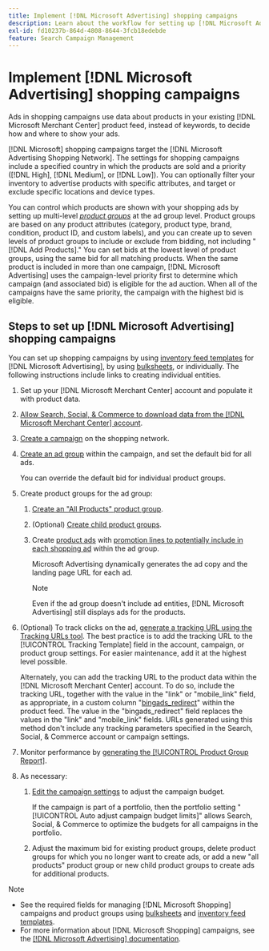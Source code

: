 ```yaml
---
title: Implement [!DNL Microsoft Advertising] shopping campaigns
description: Learn about the workflow for setting up [!DNL Microsoft Advertising] shopping campaigns.
exl-id: fd10237b-864d-4808-8644-3fcb18edebde
feature: Search Campaign Management
---
```

# Implement [!DNL Microsoft Advertising] shopping campaigns

Ads in shopping campaigns use data about products in your existing [!DNL Microsoft Merchant Center] product feed, instead of keywords, to decide how and where to show your ads.

[!DNL Microsoft] shopping campaigns target the [!DNL Microsoft Advertising Shopping Network]. The settings for shopping campaigns include a specified country in which the products are sold and a priority ([!DNL High], [!DNL Medium], or [!DNL Low]). You can optionally filter your inventory to advertise products with specific attributes, and target or exclude specific locations and device types.

You can control which products are shown with your shopping ads by setting up multi-level *[product groups](/help/search-social-commerce/campaign-management/campaigns/product-group-about.md)* at the ad group level. Product groups are based on any product attributes (category, product type, brand, condition, product ID, and custom labels), and you can create up to seven levels of product groups to include or exclude from bidding, not including "[!DNL Add Products]." You can set bids at the lowest level of product groups, using the same bid for all matching products. When the same product is included in more than one campaign, [!DNL Microsoft Advertising] uses the campaign-level priority first to determine which campaign (and associated bid) is eligible for the ad auction. When all of the campaigns have the same priority, the campaign with the highest bid is eligible.

## Steps to set up [!DNL Microsoft Advertising] shopping campaigns

You can set up shopping campaigns by using [inventory feed templates](/help/search-social-commerce/campaign-management/inventory-feeds/inventory-feeds-about.md) for [!DNL Microsoft Advertising], by using [bulksheets](/help/search-social-commerce/campaign-management/bulksheets/bulksheet-about.md), or individually. The following instructions include links to creating individual entities.

1. Set up your [!DNL Microsoft Merchant Center] account and populate it with product data.

1. [Allow Search, Social, & Commerce to download data from the [!DNL Microsoft Merchant Center] account](/help/search-social-commerce/campaign-management/accounts/merchant-account-manage.md).

1. [Create a campaign](/help/search-social-commerce/campaign-management/campaigns/campaign-manage.md) on the shopping network.

1. [Create an ad group](/help/search-social-commerce/campaign-management/campaigns/ad-group-manage.md) within the campaign, and set the default bid for all ads.

   You can override the default bid for individual product groups.

1. Create product groups for the ad group:

   1. [Create an "All Products" product group](/help/search-social-commerce/campaign-management/campaigns/product-group-manage.md).
   
   1. (Optional) [Create child product groups](/help/search-social-commerce/campaign-management/campaigns/product-group-manage.md).

   1. Create [product ads](/help/search-social-commerce/campaign-management/campaigns/ad-manage.md) with [promotion lines to potentially include in each shopping ad](/help/search-social-commerce/campaign-management/campaigns/product-group-settings-microsoft.md) within the ad group.

      Microsoft Advertising dynamically generates the ad copy and the landing page URL for each ad.

      >[!NOTE]
      >
      >Even if the ad group doesn't include ad entities, [!DNL Microsoft Advertising] still displays ads for the products.

1. (Optional) To track clicks on the ad, [generate a tracking URL using the Tracking URLs tool](/help/search-social-commerce/tools/click-tracking-url-generate.md). The best practice is to add the tracking URL to the [!UICONTROL Tracking Template] field in the account, campaign, or product group settings. For easier maintenance, add it at the highest level possible.

   Alternately, you can add the tracking URL to the product data within the [!DNL Microsoft Merchant Center] account. To do so, include the tracking URL, together with the value in the "link" or "mobile_link" field, as appropriate, in a custom column "[bingads_redirect](https://help.ads.microsoft.com/#apex/3/en/51084)" within the product feed. The value in the "bingads_redirect" field replaces the values in the "link" and "mobile_link" fields. URLs generated using this method don't include any tracking parameters specified in the Search, Social, & Commerce account or campaign settings.

1. Monitor performance by [generating the [!UICONTROL Product Group Report]](/help/search-social-commerce/reports/management/basic-advanced/basic-advanced-report-generate.md).

1. As necessary:

   1. [Edit the campaign settings](/help/search-social-commerce/campaign-management/campaigns/campaign-manage.md) to adjust the campaign budget.
   
      If the campaign is part of a portfolio, then the portfolio setting "[!UICONTROL Auto adjust campaign budget limits]" allows Search, Social, & Commerce to optimize the budgets for all campaigns in the portfolio.

   1. Adjust the maximum bid for existing product groups, delete product groups for which you no longer want to create ads, or add a new "all products" product group or new child product groups to create ads for additional products.

>[!NOTE]
>
>* See the required fields for managing [!DNL Microsoft Shopping] campaigns and product groups using [bulksheets](/help/search-social-commerce/campaign-management/bulksheets/bulksheet-data-formats/bulksheet-data-microsoft.md) and [inventory feed templates](/help/search-social-commerce/campaign-management/inventory-feeds/ad-templates/template-microsoft-shopping.md).
>* For more information about [!DNL Microsoft Shopping] campaigns, see the [[!DNL Microsoft Advertising] documentation](https://help.ads.microsoft.com/#apex/3/en/50903).
